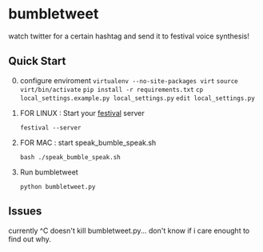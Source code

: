 bumbletweet
===========

watch twitter for a certain hashtag and send it to festival voice synthesis!


Quick Start
-----------

0. configure enviroment
    `virtualenv --no-site-packages virt`
    `source virt/bin/activate`
    `pip install -r requirements.txt`
    `cp local_settings.example.py local_settings.py`
    `edit local_settings.py`

1. FOR LINUX : Start your [festival](http://www.cstr.ed.ac.uk/projects/festival/) server

    `festival --server`

1. FOR MAC : start speak_bumble_speak.sh

    `bash ./speak_bumble_speak.sh`

2. Run bumbletweet

    `python bumbletweet.py`


Issues
-------

currently ^C doesn't kill bumbletweet.py... don't know if i care enought to find out why.
